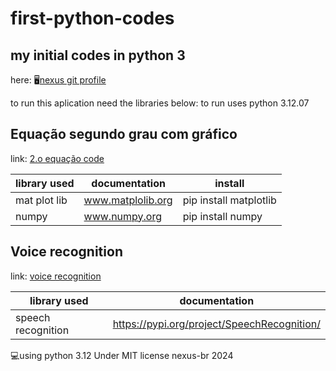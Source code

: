 # first-python-codes
## my initial codes in python 3

here: 🖥[nexus git profile](https://github.com/nexus-br/first-python-codes)

to run this aplication need the libraries below:
to run uses python 3.12.07

## Equação segundo grau com gráfico
link: [2.o equação code](https://github.com/nexus-br/first-python-codes/blob/main/equa%C3%A7%C3%A3o%20segundo%20grau%202.py)

| library used|  documentation  |        install        |
|-------------|-----------------|-----------------------|
| mat plot lib|www.matplolib.org| pip install matplotlib|
| numpy       |www.numpy.org    | pip install numpy     |

## Voice recognition
link: [voice recognition](https://github.com/nexus-br/first-python-codes/blob/main/speec.py)

|   library used   |              documentation                |
|------------------|-------------------------------------------|
|speech recognition|https://pypi.org/project/SpeechRecognition/|

💻using python 3.12
Under MIT license
nexus-br
2024
